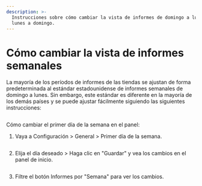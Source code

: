 ```yaml
---
description: >-
  Instrucciones sobre cómo cambiar la vista de informes de domingo a lunes a
  lunes a domingo.
---
```


# Cómo cambiar la vista de informes semanales

La mayoría de los períodos de informes de las tiendas se ajustan de forma predeterminada al estándar estadounidense de informes semanales de domingo a lunes. Sin embargo, este estándar es diferente en la mayoría de los demás países y se puede ajustar fácilmente siguiendo las siguientes instrucciones:

<figure><img src="../.gitbook/assets/image (2).png" alt=""><figcaption></figcaption></figure>

Cómo cambiar el primer día de la semana en el panel:

1. Vaya a Configuración > General > Primer día de la semana.

<figure><img src="../.gitbook/assets/image (3).png" alt=""><figcaption></figcaption></figure>

2. Elija el día deseado > Haga clic en "Guardar" y vea los cambios en el panel de inicio.

<figure><img src="../.gitbook/assets/image (1) (3).png" alt=""><figcaption></figcaption></figure>

3. Filtre el botón Informes por "Semana" para ver los cambios.
